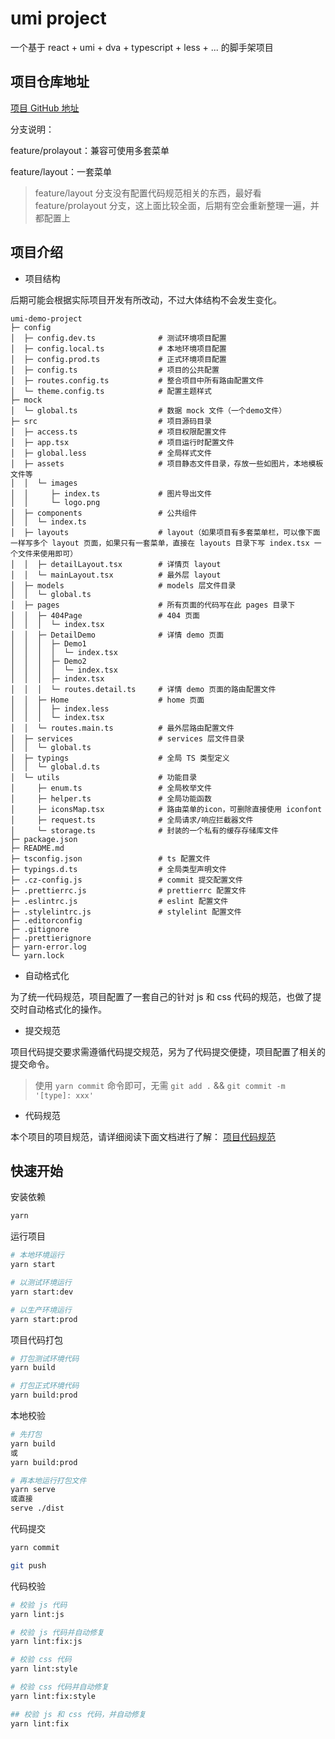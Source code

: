 # umi project

一个基于 react + umi + dva + typescript + less + ... 的脚手架项目

## 项目仓库地址

[项目 GitHub 地址](https://github.com/kivet-h/web-sample-code/blob/feature%2Fprolayout/README.md)

分支说明：

feature/prolayout：兼容可使用多套菜单

feature/layout：一套菜单

> feature/layout 分支没有配置代码规范相关的东西，最好看 feature/prolayout 分支，这上面比较全面，后期有空会重新整理一遍，并都配置上

## 项目介绍

- 项目结构

后期可能会根据实际项目开发有所改动，不过大体结构不会发生变化。

```base
umi-demo-project
├─ config
│  ├─ config.dev.ts              # 测试环境项目配置
│  ├─ config.local.ts            # 本地环境项目配置
│  ├─ config.prod.ts             # 正式环境项目配置
│  ├─ config.ts                  # 项目的公共配置
│  ├─ routes.config.ts           # 整合项目中所有路由配置文件
│  └─ theme.config.ts            # 配置主题样式
├─ mock
│  └─ global.ts                  # 数据 mock 文件（一个demo文件）
├─ src                           # 项目源码目录
│  ├─ access.ts                  # 项目权限配置文件
│  ├─ app.tsx                    # 项目运行时配置文件
│  ├─ global.less                # 全局样式文件
│  ├─ assets                     # 项目静态文件目录，存放一些如图片，本地模板文件等
│  │  └─ images
│  │     ├─ index.ts             # 图片导出文件
│  │     └─ logo.png
│  ├─ components                 # 公共组件
│  │  └─ index.ts
│  ├─ layouts                    # layout（如果项目有多套菜单栏，可以像下面一样写多个 layout 页面，如果只有一套菜单，直接在 layouts 目录下写 index.tsx 一个文件来使用即可）
│  │  ├─ detailLayout.tsx        # 详情页 layout
│  │  └─ mainLayout.tsx          # 最外层 layout
│  ├─ models                     # models 层文件目录
│  │  └─ global.ts
│  ├─ pages                      # 所有页面的代码写在此 pages 目录下
│  │  ├─ 404Page                 # 404 页面
│  │  │  └─ index.tsx
│  │  ├─ DetailDemo              # 详情 demo 页面
│  │  │  ├─ Demo1
│  │  │  │  └─ index.tsx
│  │  │  ├─ Demo2
│  │  │  │  └─ index.tsx
│  │  │  ├─ index.tsx
│  │  │  └─ routes.detail.ts     # 详情 demo 页面的路由配置文件
│  │  ├─ Home                    # home 页面
│  │  │  ├─ index.less
│  │  │  └─ index.tsx
│  │  └─ routes.main.ts          # 最外层路由配置文件
│  ├─ services                   # services 层文件目录
│  │  └─ global.ts
│  ├─ typings                    # 全局 TS 类型定义
│  │  └─ global.d.ts
│  └─ utils                      # 功能目录
│     ├─ enum.ts                 # 全局枚举文件
│     ├─ helper.ts               # 全局功能函数
│     ├─ iconsMap.tsx            # 路由菜单的icon，可删除直接使用 iconfont
│     ├─ request.ts              # 全局请求/响应拦截器文件
│     └─ storage.ts              # 封装的一个私有的缓存存储库文件
├─ package.json
├─ README.md
├─ tsconfig.json                 # ts 配置文件
├─ typings.d.ts                  # 全局类型声明文件
├─ .cz-config.js                 # commit 提交配置文件
├─ .prettierrc.js                # prettierrc 配置文件
├─ .eslintrc.js                  # eslint 配置文件
├─ .stylelintrc.js               # stylelint 配置文件
├─ .editorconfig
├─ .gitignore
├─ .prettierignore
├─ yarn-error.log
└─ yarn.lock
```

- 自动格式化

为了统一代码规范，项目配置了一套自己的针对 js 和 css 代码的规范，也做了提交时自动格式化的操作。

- 提交规范

项目代码提交要求需遵循代码提交规范，另为了代码提交便捷，项目配置了相关的提交命令。

> 使用 `yarn commit` 命令即可，无需 `git add .` && `git commit -m '[type]: xxx'`

- 代码规范

本个项目的项目规范，请详细阅读下面文档进行了解：
[项目代码规范](https://www.yuque.com/docs/share/df817445-8b1b-4a33-ba06-579b7aa68bec)

## 快速开始

安装依赖

```bash
yarn
```

运行项目

```bash
# 本地环境运行
yarn start

# 以测试环境运行
yarn start:dev

# 以生产环境运行
yarn start:prod
```

项目代码打包

```bash
# 打包测试环境代码
yarn build

# 打包正式环境代码
yarn build:prod
```

本地校验

```bash
# 先打包
yarn build
或
yarn build:prod

# 再本地运行打包文件
yarn serve
或直接
serve ./dist
```

代码提交

```bash
yarn commit

git push
```

代码校验

```bash
# 校验 js 代码
yarn lint:js

# 校验 js 代码并自动修复
yarn lint:fix:js

# 校验 css 代码
yarn lint:style

# 校验 css 代码并自动修复
yarn lint:fix:style

## 校验 js 和 css 代码，并自动修复
yarn lint:fix
```

